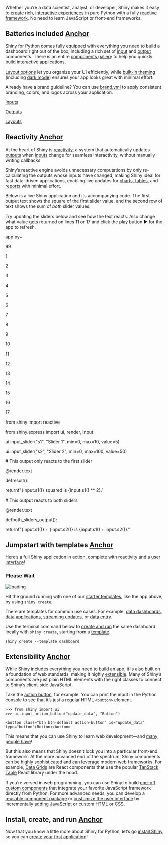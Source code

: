 Whether you’re a data scientist, analyst, or developer, Shiny makes it easy to [create](https://shiny.posit.co/py/get-started/create-run.html) rich, [interactive experiences](https://shiny.posit.co/py/docs/ui-overview.html) in pure Python with a fully [reactive framework](https://shiny.posit.co/py/docs/reactive-foundations.html). No need to learn JavaScript or front-end frameworks.

## Batteries included [Anchor](https://shiny.posit.co/py/get-started/what-is-shiny.html\#batteries-included)

Shiny for Python comes fully equipped with everything you need to build a dashboard right out of the box, including a rich set of [input](https://shiny.posit.co/py/components/#inputs) and [output](https://shiny.posit.co/py/components/#outputs) components. There is an entire [components gallery](https://shiny.posit.co/py/components/) to help you quickly build interactive applications.

[Layout options](https://shiny.posit.co/py/layouts/) let you organize your UI efficiently, while [built-in theming](https://shiny.posit.co/py/docs/ui-customize.html) (including [dark mode](https://shiny.posit.co/py/components/inputs/dark-mode)) ensures your app looks great with minimal effort.

Already have a brand guideline? You can use [brand.yml](https://posit-dev.github.io/brand-yml/) to apply consistent branding, colors, and logos across your application.

[Inputs](https://shiny.posit.co/py/components/#inputs)

[Outputs](https://shiny.posit.co/py/components/#outputs)

[Layouts](https://shiny.posit.co/py/layouts)

## Reactivity [Anchor](https://shiny.posit.co/py/get-started/what-is-shiny.html\#reactivity)

At the heart of Shiny is [reactivity](https://shiny.posit.co/py/docs/reactive-foundations.html), a system that automatically updates [outputs](https://shiny.posit.co/py/components/#outputs) when [inputs](https://shiny.posit.co/py/components/#inputs) change for seamless interactivity, without manually writing callbacks.

Shiny’s reactive engine avoids unnecessary computations by only re-calculating the outputs whose inputs have changed, making Shiny ideal for fast data-driven applications, enabling live updates for [charts, tables](https://shiny.posit.co/py/components/#outputs), and [reports](https://quarto.org/docs/interactive/shiny/) with minimal effort.

Below is a live Shiny application and its accompanying code. The first output text shows the square of the first slider value, and the second row of text shows the sum of _both_ slider values.

Try updating the sliders below and see how the text reacts. Also change what value gets returned on lines 11 or 17 and click the play button ▶️ for the app to refresh.

app.py+

99

1

2

3

4

5

6

7

8

9

10

11

12

13

14

15

16

17

from shiny import reactive

from shiny.express import ui, render, input

ui.input\_slider("s1", "Slider 1", min=0, max=10, value=5)

ui.input\_slider("s2", "Slider 2", min=0, max=100, value=50)

\# This output only reacts to the first slider

@render.text

defresult():

returnf"{input.s1()} squared is {input.s1() \*\* 2}."

\# This output reacts to both sliders

@render.text

defboth\_sliders\_output():

returnf"{input.s1()} \+ {input.s2()} is {input.s1() + input.s2()}."

## Jumpstart with templates [Anchor](https://shiny.posit.co/py/get-started/what-is-shiny.html\#templates)

Here’s a full Shiny application in action, complete with [reactivity](https://shiny.posit.co/py/docs/reactive-foundations.html) and a [user interface](https://shiny.posit.co/py/docs/ui-overview.html)!

### Please Wait

![loading](https://gallery.shinyapps.io/__static__/frontend/images/spinner.gif?v=ce6bcde20b2f6c562913c06be83f9e7c8a19b008017407a3094b76fa82bbd6b7f4048e032e07e534d4ab5442b9105294d612863735077ab13a47653a14c5866e)

Hit the ground running with one of our [starter templates](https://shiny.posit.co/py/templates/), like the app above, by using `shiny create`.

There are templates for common use cases. For example, [data dashboards](https://shiny.posit.co/py/get-started/templates/dashboard/), [data applications](https://shiny.posit.co/py/templates/database-explorer/), [streaming updates](https://shiny.posit.co/py/templates/monitor-database/), or [data entry](https://shiny.posit.co/py/templates/survey/).

Use the terminal command below to [create and run](https://shiny.posit.co/py/get-started/create-run.html) the same dashboard locally with `shiny create`, starting from a [template](https://shiny.posit.co/py/templates/).

```sourceCode bash
shiny create --template dashboard
```

## Extensibility [Anchor](https://shiny.posit.co/py/get-started/what-is-shiny.html\#extensible)

While Shiny includes everything you need to build an app, it is also built on a foundation of web standards, making it highly [extensible](https://shiny.posit.co/py/docs/custom-component-one-off.html). Many of Shiny’s components are just plain HTML elements with the right classes to connect to Shiny’s client-side JavaScript.

Take the [action button](https://shiny.posit.co/py/components/inputs/action-button/), for example. You can print the input in the Python console to see that it’s just a regular HTML `<button>` element.

```sourceCode python
>>> from shiny import ui
>>> ui.input_action_button("update_data", "Button")
```

```sourceCode html
<button class="btn btn-default action-button" id="update_data" type="button">Button</button>
```

This means that you can use Shiny to learn web development—and [many people have](https://jnolis.com/talks/shiny_conf_2022/)!

But this also means that Shiny doesn’t lock you into a particular front-end framework. At the more advanced end of the spectrum, Shiny components can be highly sophisticated and can leverage modern web frameworks. For example, [Data Grids](https://shiny.posit.co/py/components/outputs/data-grid/) are React components that use the popular [TanStack Table](https://tanstack.com/table/latest) React library under the hood.

If you’re versed in web programming, you can use Shiny to build [one-off custom components](https://shiny.posit.co/py/docs/custom-component-one-off.html) that integrate your favorite JavaScript framework directly from Python. For more advanced needs, you can develop a [reusable component package](https://shiny.posit.co/py/docs/custom-components-pkg.html) or [customize the user interface](https://shiny.posit.co/py/docs/ui-customize.html) by incrementally [adding JavaScript](https://shiny.posit.co/py/docs/custom-component-one-off.html) or custom [HTML](https://shiny.posit.co/py/docs/ui-html.html) or [CSS](https://shiny.posit.co/py/docs/ui-customize.html).

## Install, create, and run [Anchor](https://shiny.posit.co/py/get-started/what-is-shiny.html\#install-create-and-run)

Now that you know a little more about Shiny for Python, let’s go [install Shiny](https://shiny.posit.co/py/get-started/install.html) so you can [create your first application](https://shiny.posit.co/py/get-started/create-run.html)!
